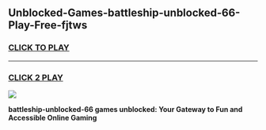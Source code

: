 
## Unblocked-Games-battleship-unblocked-66-Play-Free-fjtws
<h3>
<a href="https://premium76.site?title=battleship-unblocked-66&ref=18A">CLICK TO PLAY</a></h3>
<hr>

<h3>
<a href="https://premium76.site?title=battleship-unblocked-66&ref=18A">CLICK 2 PLAY</a>
  
</h3>

<a href="https://premium76.site?title=battleship-unblocked-66&ref=18A"><img src="https://clearcache.store/games.png"></a>


**battleship-unblocked-66 games unblocked: Your Gateway to Fun and Accessible Online Gaming**
